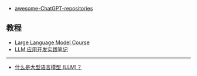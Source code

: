 - [awesome-ChatGPT-repositories](https://github.com/taishi-i/awesome-ChatGPT-repositories/blob/main/docs/README.zh-hans.md)


## 教程

- [Large Language Model Course](https://github.com/mlabonne/llm-course)
- [LLM 应用开发实践笔记](https://aitutor.liduos.com/)

---

- [什么是大型语言模型 (LLM)？](https://www.elastic.co/cn/what-is/large-language-models)